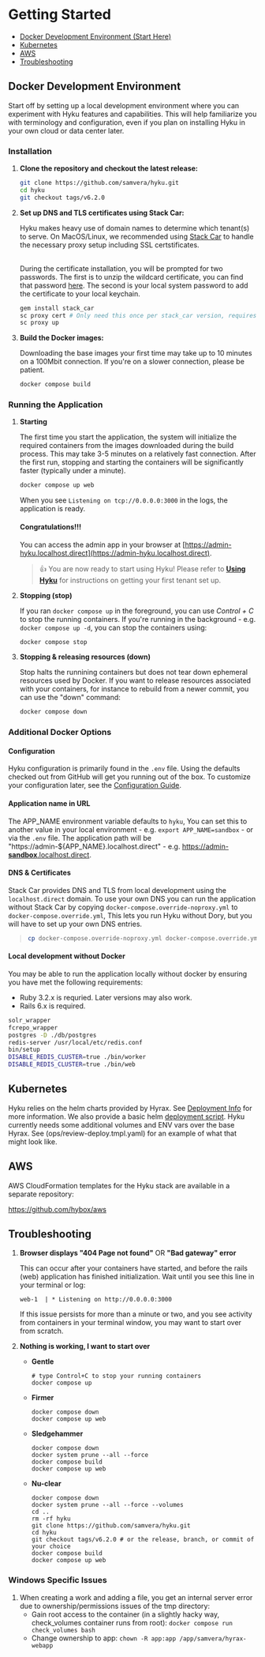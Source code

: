 # Getting Started

- [Docker Development Environment (Start Here)](#docker-development-environment)
- [Kubernetes](#kubernetes)
- [AWS](#aws)
- [Troubleshooting](#troubleshooting)

## Docker Development Environment
Start off by setting up a local development environment where you can experiment with Hyku features and capabilities. This will help familiarize you with terminology and configuration, even if you plan on installing Hyku in your own cloud or data center later.

### Installation

1) **Clone the repository and checkout the latest release:**

    ```bash
    git clone https://github.com/samvera/hyku.git
    cd hyku
    git checkout tags/v6.2.0
    ```

2) **Set up DNS and TLS certificates using Stack Car:**

    Hyku makes heavy use of domain names to determine which tenant(s) to serve. On MacOS/Linux, 
    we recommended using [Stack Car](https://github.com/notch8/stack_car) to handle the necessary proxy setup including
    SSL certstificates.<br/><br/>

    During the certificate installation, you will be prompted for two passwords.
    The first is to unzip the wildcard certificate, you can find that password
    [here](https://github.com/Upinel/localhost.direct?tab=readme-ov-file#a-non-public-ca-certificate-if-you-have-admin-right-on-your-development-environment-you-can-use-the-following-10-years-long-pre-generated-self-signed-certificate).
    The second is your local system password to add the certificate to your local keychain.

    ```bash
    gem install stack_car
    sc proxy cert # Only need this once per stack_car version, requires passwords
    sc proxy up
    ```

3) **Build the Docker images:**

    Downloading the base images your first time may take up to 10 minutes on a 100Mbit connection. 
    If you're on a slower connection, please be patient.

    ```bash
    docker compose build
    ```
### Running the Application

1. **Starting**

    The first time you start the application, the system will initialize the required containers 
    from the images downloaded during the build process. This may take 3-5 minutes on a 
    relatively fast connection.  After the first run, stopping and starting the containers will be 
    significantly faster (typically under a minute).
    ```bash
    docker compose up web
    ```
    When you see `Listening on tcp://0.0.0.0:3000` in the logs, the application is ready.

    #### Congratulations!!!

   You can access the admin app in your browser at
   [https://admin-hyku.localhost.direct](https://admin-hyku.localhost.direct).
   > :thumbsup: You are now ready to start using Hyku! Please refer to **[Using Hyku](./using-hyku.md)**
   > for instructions on getting your first tenant set up.

2. **Stopping (stop)**

    If you ran `docker compose up` in the foreground, you can use *Control + C* to stop the running 
    containers. If you're running in the background - e.g. `docker compose up -d`, you can stop the 
    containers using:
    ```bash
    docker compose stop
    ```
   
3. **Stopping & releasing resources (down)**

    Stop halts the runnining containers but does not tear down ephemeral resources used by Docker.
    If you want to release resources associated with your containers, for instance to rebuild from 
    a newer commit, you can use the "down" command:

    ```bash
    docker compose down
    ```

### Additional Docker Options

#### Configuration

Hyku configuration is primarily found in the `.env` file. Using the defaults checked out from
GitHub will get you running out of the box. To customize your configuration later,
see the [Configuration Guide](./configuration.md).

#### Application name in URL

The APP_NAME environment variable defaults to `hyku`, You can set this to another value in your
local environment - e.g. `export APP_NAME=sandbox` - or via the `.env` file. The application path 
will be "https://admin-${APP_NAME}.localhost.direct" - e.g. 
[https://admin-**sandbox**.localhost.direct](https://admin-sandbox.localhost.direct).

#### DNS & Certificates

Stack Car provides DNS and TLS from local development using the `localhost.direct` domain.
To use your own DNS you can run the application without Stack Car by
copying `docker-compose.override-noproxy.yml` to `docker-compose.override.yml`,
This lets you run Hyku without Dory, but you will have to set up your own DNS entries.
>```bash
>cp docker-compose.override-noproxy.yml docker-compose.override.yml
>```

#### Local development without Docker

You may be able to run the application locally without docker by ensuring you have met the following
requirements:

* Ruby 3.2.x is requried.  Later versions may also work.
* Rails 6.x is required.

```bash
solr_wrapper
fcrepo_wrapper
postgres -D ./db/postgres
redis-server /usr/local/etc/redis.conf
bin/setup
DISABLE_REDIS_CLUSTER=true ./bin/worker
DISABLE_REDIS_CLUSTER=true ./bin/web
```

## Kubernetes

Hyku relies on the helm charts provided by Hyrax. See [Deployment Info](https://github.com/samvera/hyrax/blob/main/CONTAINERS.md#deploying-to-production) for more information. We also provide a basic helm [deployment script](/bin/helm_deploy). Hyku currently needs some additional volumes and ENV vars over the base Hyrax. See (ops/review-deploy.tmpl.yaml) for an example of what that might look like.

## AWS

AWS CloudFormation templates for the Hyku stack are available in a separate repository:

https://github.com/hybox/aws

## Troubleshooting

1. **Browser displays "404 Page not found"** OR **"Bad gateway" error**

   This can occur after your containers have started, and before the rails (web) application has
   finished initialization. Wait until you see this line in your terminal or log:
   ```
   web-1  | * Listening on http://0.0.0.0:3000
   ```
   If this issue persists for more than a minute or two, and you see activity from containers
   in your terminal window, you may want to start over from scratch.

2. **Nothing is working, I want to start over**
   - **Gentle**
     ```
     # type Control+C to stop your running containers
     docker compose up
     ```
   - **Firmer** 
     ```
     docker compose down
     docker compose up web
     ```
   - **Sledgehammer**
     ```
     docker compose down
     docker system prune --all --force
     docker compose build
     docker compose up web
     ```
   - **Nu-clear**
     ```
     docker compose down
     docker system prune --all --force --volumes
     cd ..
     rm -rf hyku
     git clone https://github.com/samvera/hyku.git
     cd hyku
     git checkout tags/v6.2.0 # or the release, branch, or commit of your choice
     docker compose build
     docker compose up web
     ```

### Windows Specific Issues
1. When creating a work and adding a file, you get an internal server error due to ownership/permissions issues of the tmp directory:
    - Gain root access to the container (in a slightly hacky way, check_volumes container runs from root): `docker compose run check_volumes bash`
    - Change ownership to app: `chown -R app:app /app/samvera/hyrax-webapp`
